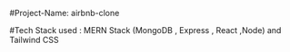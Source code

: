 #Project-Name: airbnb-clone

#Tech Stack used : MERN Stack (MongoDB , Express , React ,Node) and Tailwind CSS
